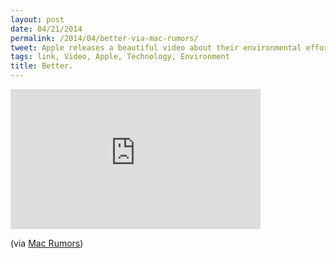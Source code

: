```yaml
---
layout: post
date: 04/21/2014
permalink: /2014/04/better-via-mac-rumors/
tweet: Apple releases a beautiful video about their environmental efforts.
tags: link, Video, Apple, Technology, Environment
title: Better.
---
```


<iframe id="video" width="400" height="224" src="https://www.youtube.com/embed/EdeVaT-zZt4?feature=oembed" frameborder="0" allowfullscreen></iframe>

<p>(via <a href="http://www.macrumors.com/2014/04/21/apple-better-environmenal-nevada-data-center/">Mac Rumors</a>)</p>